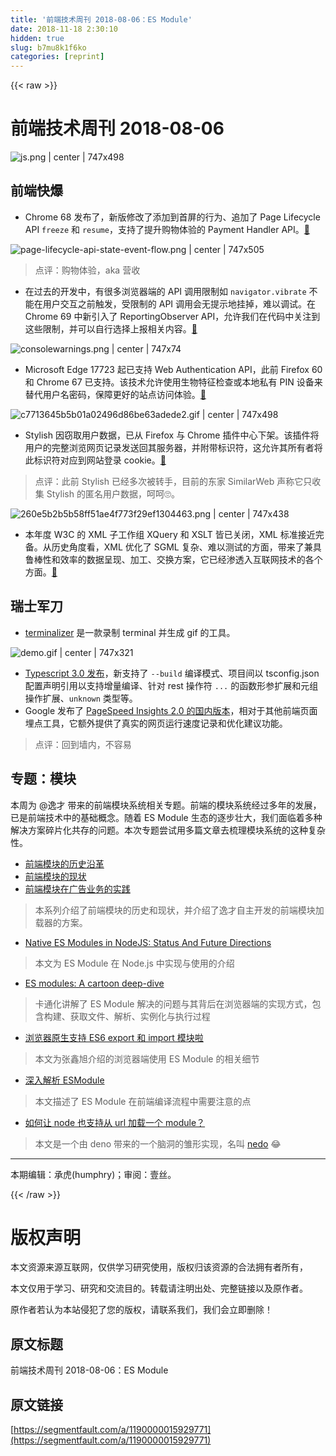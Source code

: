 ```yaml
---
title: '前端技术周刊 2018-08-06：ES Module' 
date: 2018-11-18 2:30:10
hidden: true
slug: b7mu8k1f6ko
categories: [reprint]
---
```


{{< raw >}}
<h1 id="articleHeader0">&#x524D;&#x7AEF;&#x6280;&#x672F;&#x5468;&#x520A; 2018-08-06</h1><p><span class="img-wrap"><img data-src="/img/remote/1460000015929774?w=2000&amp;h=1333" src="https://static.alili.tech/img/remote/1460000015929774?w=2000&amp;h=1333" alt="js.png | center | 747x498" title="js.png | center | 747x498" style="cursor:pointer;display:inline"></span></p><h2 id="articleHeader1">&#x524D;&#x7AEF;&#x5FEB;&#x7206;</h2><ul><li>Chrome 68 &#x53D1;&#x5E03;&#x4E86;&#xFF0C;&#x65B0;&#x7248;&#x4FEE;&#x6539;&#x4E86;&#x6DFB;&#x52A0;&#x5230;&#x9996;&#x5C4F;&#x7684;&#x884C;&#x4E3A;&#x3001;&#x8FFD;&#x52A0;&#x4E86; Page Lifecycle API <code>freeze</code> &#x548C; <code>resume</code>&#xFF0C;&#x652F;&#x6301;&#x4E86;&#x63D0;&#x5347;&#x8D2D;&#x7269;&#x4F53;&#x9A8C;&#x7684; Payment Handler API&#x3002;<a href="https://developers.google.com/web/updates/2018/07/nic68" rel="nofollow noreferrer" target="_blank">&#x1F517;</a></li></ul><p><span class="img-wrap"><img data-src="/img/remote/1460000015929775?w=3280&amp;h=2218" src="https://static.alili.tech/img/remote/1460000015929775?w=3280&amp;h=2218" alt="page-lifecycle-api-state-event-flow.png | center | 747x505" title="page-lifecycle-api-state-event-flow.png | center | 747x505" style="cursor:pointer;display:inline"></span></p><blockquote>&#x70B9;&#x8BC4;&#xFF1A;&#x8D2D;&#x7269;&#x4F53;&#x9A8C;&#xFF0C;aka &#x8425;&#x6536;</blockquote><ul><li>&#x5728;&#x8FC7;&#x53BB;&#x7684;&#x5F00;&#x53D1;&#x4E2D;&#xFF0C;&#x6709;&#x5F88;&#x591A;&#x6D4F;&#x89C8;&#x5668;&#x7AEF;&#x7684; API &#x8C03;&#x7528;&#x9650;&#x5236;&#x5982; <code>navigator.vibrate</code> &#x4E0D;&#x80FD;&#x5728;&#x7528;&#x6237;&#x4EA4;&#x4E92;&#x4E4B;&#x524D;&#x89E6;&#x53D1;&#xFF0C;&#x53D7;&#x9650;&#x5236;&#x7684; API &#x8C03;&#x7528;&#x4F1A;&#x65E0;&#x63D0;&#x793A;&#x5730;&#x6302;&#x6389;&#xFF0C;&#x96BE;&#x4EE5;&#x8C03;&#x8BD5;&#x3002;&#x5728; Chrome 69 &#x4E2D;&#x65B0;&#x5F15;&#x5165;&#x4E86; ReportingObserver API&#xFF0C;&#x5141;&#x8BB8;&#x6211;&#x4EEC;&#x5728;&#x4EE3;&#x7801;&#x4E2D;&#x5173;&#x6CE8;&#x5230;&#x8FD9;&#x4E9B;&#x9650;&#x5236;&#xFF0C;&#x5E76;&#x53EF;&#x4EE5;&#x81EA;&#x884C;&#x9009;&#x62E9;&#x4E0A;&#x62A5;&#x76F8;&#x5173;&#x5185;&#x5BB9;&#x3002;<a href="https://developers.google.com/web/updates/2018/07/reportingobserver?utm_source=feed&amp;utm_medium=feed&amp;utm_campaign=updates_feed" rel="nofollow noreferrer" target="_blank">&#x1F517;</a></li></ul><p><span class="img-wrap"><img data-src="/img/remote/1460000015929776?w=2134&amp;h=212" src="https://static.alili.tech/img/remote/1460000015929776?w=2134&amp;h=212" alt="consolewarnings.png | center | 747x74" title="consolewarnings.png | center | 747x74" style="cursor:pointer;display:inline"></span></p><ul><li>Microsoft Edge 17723 &#x8D77;&#x5DF2;&#x652F;&#x6301; Web Authentication API&#xFF0C;&#x6B64;&#x524D; Firefox 60 &#x548C; Chrome 67 &#x5DF2;&#x652F;&#x6301;&#x3002;&#x8BE5;&#x6280;&#x672F;&#x5141;&#x8BB8;&#x4F7F;&#x7528;&#x751F;&#x7269;&#x7279;&#x5F81;&#x68C0;&#x67E5;&#x6216;&#x672C;&#x5730;&#x79C1;&#x6709; PIN &#x8BBE;&#x5907;&#x6765;&#x66FF;&#x4EE3;&#x7528;&#x6237;&#x540D;&#x5BC6;&#x7801;&#xFF0C;&#x4FDD;&#x969C;&#x66F4;&#x597D;&#x7684;&#x7AD9;&#x70B9;&#x8BBF;&#x95EE;&#x4F53;&#x9A8C;&#x3002;<a href="https://blogs.windows.com/msedgedev/2018/07/30/introducing-web-authentication-microsoft-edge/" rel="nofollow noreferrer" target="_blank">&#x1F517;</a></li></ul><p><span class="img-wrap"><img data-src="/img/remote/1460000015929777?w=1080&amp;h=720" src="https://static.alili.tech/img/remote/1460000015929777?w=1080&amp;h=720" alt="c7713645b5b01a02496d86be63adede2.gif | center | 747x498" title="c7713645b5b01a02496d86be63adede2.gif | center | 747x498" style="cursor:pointer"></span></p><ul><li>Stylish &#x56E0;&#x7A83;&#x53D6;&#x7528;&#x6237;&#x6570;&#x636E;&#xFF0C;&#x5DF2;&#x4ECE; Firefox &#x4E0E; Chrome &#x63D2;&#x4EF6;&#x4E2D;&#x5FC3;&#x4E0B;&#x67B6;&#x3002;&#x8BE5;&#x63D2;&#x4EF6;&#x5C06;&#x7528;&#x6237;&#x7684;&#x5B8C;&#x6574;&#x6D4F;&#x89C8;&#x7F51;&#x9875;&#x8BB0;&#x5F55;&#x53D1;&#x9001;&#x56DE;&#x5176;&#x670D;&#x52A1;&#x5668;&#xFF0C;&#x5E76;&#x9644;&#x5E26;&#x6807;&#x8BC6;&#x7B26;&#xFF0C;&#x8FD9;&#x5141;&#x8BB8;&#x5176;&#x6240;&#x6709;&#x8005;&#x5C06;&#x6B64;&#x6807;&#x8BC6;&#x7B26;&#x5BF9;&#x5E94;&#x5230;&#x7F51;&#x7AD9;&#x767B;&#x5F55; cookie&#x3002;<a href="https://bugzilla.mozilla.org/show_bug.cgi?id=1472948" rel="nofollow noreferrer" target="_blank">&#x1F517;</a></li></ul><blockquote>&#x70B9;&#x8BC4;&#xFF1A;&#x6B64;&#x524D; Stylish &#x5DF2;&#x7ECF;&#x591A;&#x6B21;&#x88AB;&#x8F6C;&#x624B;&#xFF0C;&#x76EE;&#x524D;&#x7684;&#x4E1C;&#x5BB6; SimilarWeb &#x58F0;&#x79F0;&#x5B83;&#x53EA;&#x6536;&#x96C6; Stylish &#x7684;&#x533F;&#x540D;&#x7528;&#x6237;&#x6570;&#x636E;&#xFF0C;&#x5475;&#x5475;&#x1F644;&#x3002;</blockquote><p><span class="img-wrap"><img data-src="/img/remote/1460000015929778?w=934&amp;h=548" src="https://static.alili.tech/img/remote/1460000015929778?w=934&amp;h=548" alt="260e5b2b5b58ff51ae4f773f29ef1304463.png | center | 747x438" title="260e5b2b5b58ff51ae4f773f29ef1304463.png | center | 747x438" style="cursor:pointer"></span></p><ul><li>&#x672C;&#x5E74;&#x5EA6; W3C &#x7684; XML &#x5B50;&#x5DE5;&#x4F5C;&#x7EC4; XQuery &#x548C; XSLT &#x7686;&#x5DF2;&#x5173;&#x95ED;&#xFF0C;XML &#x6807;&#x51C6;&#x63A5;&#x8FD1;&#x5B8C;&#x5907;&#x3002;&#x4ECE;&#x5386;&#x53F2;&#x89D2;&#x5EA6;&#x770B;&#xFF0C;XML &#x4F18;&#x5316;&#x4E86; SGML &#x590D;&#x6742;&#x3001;&#x96BE;&#x4EE5;&#x6D4B;&#x8BD5;&#x7684;&#x65B9;&#x9762;&#xFF0C;&#x5E26;&#x6765;&#x4E86;&#x517C;&#x5177;&#x9C81;&#x68D2;&#x6027;&#x548C;&#x6548;&#x7387;&#x7684;&#x6570;&#x636E;&#x5448;&#x73B0;&#x3001;&#x52A0;&#x5DE5;&#x3001;&#x4EA4;&#x6362;&#x65B9;&#x6848;&#xFF0C;&#x5B83;&#x5DF2;&#x7ECF;&#x6E17;&#x900F;&#x5165;&#x4E92;&#x8054;&#x7F51;&#x6280;&#x672F;&#x7684;&#x5404;&#x4E2A;&#x65B9;&#x9762;&#x3002;<a href="https://www.w3.org/blog/2018/07/the-world-wide-success-that-is-xml/" rel="nofollow noreferrer" target="_blank">&#x1F517;</a></li></ul><h2 id="articleHeader2">&#x745E;&#x58EB;&#x519B;&#x5200;</h2><ul><li><a href="https://github.com/faressoft/terminalizer" rel="nofollow noreferrer" target="_blank">terminalizer</a> &#x662F;&#x4E00;&#x6B3E;&#x5F55;&#x5236; terminal &#x5E76;&#x751F;&#x6210; gif &#x7684;&#x5DE5;&#x5177;&#x3002;</li></ul><p><span class="img-wrap"><img data-src="/img/remote/1460000015929779?w=1776&amp;h=764" src="https://static.alili.tech/img/remote/1460000015929779?w=1776&amp;h=764" alt="demo.gif | center | 747x321" title="demo.gif | center | 747x321" style="cursor:pointer;display:inline"></span></p><ul><li><a href="https://blogs.msdn.microsoft.com/typescript/2018/07/30/announcing-typescript-3-0/" rel="nofollow noreferrer" target="_blank">Typescript 3.0 &#x53D1;&#x5E03;</a>&#xFF0C;&#x65B0;&#x652F;&#x6301;&#x4E86; <code>--build</code> &#x7F16;&#x8BD1;&#x6A21;&#x5F0F;&#x3001;&#x9879;&#x76EE;&#x95F4;&#x4EE5; tsconfig.json &#x914D;&#x7F6E;&#x58F0;&#x660E;&#x5F15;&#x7528;&#x4EE5;&#x652F;&#x6301;&#x589E;&#x91CF;&#x7F16;&#x8BD1;&#x3001;&#x9488;&#x5BF9; rest &#x64CD;&#x4F5C;&#x7B26; <code>...</code> &#x7684;&#x51FD;&#x6570;&#x5F62;&#x53C2;&#x6269;&#x5C55;&#x548C;&#x5143;&#x7EC4;&#x64CD;&#x4F5C;&#x6269;&#x5C55;&#x3001;<code>unknown</code> &#x7C7B;&#x578B;&#x7B49;&#x3002;</li><li>Google &#x53D1;&#x5E03;&#x4E86; <a href="https://developers.google.cn/speed/docs/insights/about" rel="nofollow noreferrer" target="_blank">PageSpeed Insights 2.0 &#x7684;&#x56FD;&#x5185;&#x7248;&#x672C;</a>&#xFF0C;&#x76F8;&#x5BF9;&#x4E8E;&#x5176;&#x4ED6;&#x524D;&#x7AEF;&#x9875;&#x9762;&#x57CB;&#x70B9;&#x5DE5;&#x5177;&#xFF0C;&#x5B83;&#x989D;&#x5916;&#x63D0;&#x4F9B;&#x4E86;&#x771F;&#x5B9E;&#x7684;&#x7F51;&#x9875;&#x8FD0;&#x884C;&#x901F;&#x5EA6;&#x8BB0;&#x5F55;&#x548C;&#x4F18;&#x5316;&#x5EFA;&#x8BAE;&#x529F;&#x80FD;&#x3002;</li></ul><blockquote>&#x70B9;&#x8BC4;&#xFF1A;&#x56DE;&#x5230;&#x5899;&#x5185;&#xFF0C;&#x4E0D;&#x5BB9;&#x6613;</blockquote><h2 id="articleHeader3">&#x4E13;&#x9898;&#xFF1A;&#x6A21;&#x5757;</h2><p>&#x672C;&#x5468;&#x4E3A; @&#x9038;&#x624D; &#x5E26;&#x6765;&#x7684;&#x524D;&#x7AEF;&#x6A21;&#x5757;&#x7CFB;&#x7EDF;&#x76F8;&#x5173;&#x4E13;&#x9898;&#x3002;&#x524D;&#x7AEF;&#x7684;&#x6A21;&#x5757;&#x7CFB;&#x7EDF;&#x7ECF;&#x8FC7;&#x591A;&#x5E74;&#x7684;&#x53D1;&#x5C55;&#xFF0C;&#x5DF2;&#x662F;&#x524D;&#x7AEF;&#x6280;&#x672F;&#x4E2D;&#x7684;&#x57FA;&#x7840;&#x6982;&#x5FF5;&#x3002;&#x968F;&#x7740; ES Module &#x751F;&#x6001;&#x7684;&#x9010;&#x6B65;&#x58EE;&#x5927;&#xFF0C;&#x6211;&#x4EEC;&#x9762;&#x4E34;&#x7740;&#x591A;&#x79CD;&#x89E3;&#x51B3;&#x65B9;&#x6848;&#x788E;&#x7247;&#x5316;&#x5171;&#x5B58;&#x7684;&#x95EE;&#x9898;&#x3002;&#x672C;&#x6B21;&#x4E13;&#x9898;&#x5C1D;&#x8BD5;&#x7528;&#x591A;&#x7BC7;&#x6587;&#x7AE0;&#x53BB;&#x68B3;&#x7406;&#x6A21;&#x5757;&#x7CFB;&#x7EDF;&#x7684;&#x8FD9;&#x79CD;&#x590D;&#x6742;&#x6027;&#x3002;</p><ul><li><a href="https://www.cyj.me/programming/2018/05/22/about-module-i/" rel="nofollow noreferrer" target="_blank">&#x524D;&#x7AEF;&#x6A21;&#x5757;&#x7684;&#x5386;&#x53F2;&#x6CBF;&#x9769;</a></li><li><a href="https://www.cyj.me/programming/2018/05/23/about-module-ii/" rel="nofollow noreferrer" target="_blank">&#x524D;&#x7AEF;&#x6A21;&#x5757;&#x7684;&#x73B0;&#x72B6;</a></li><li><a href="https://www.cyj.me/programming/2018/05/24/about-module-iii/" rel="nofollow noreferrer" target="_blank">&#x524D;&#x7AEF;&#x6A21;&#x5757;&#x5728;&#x5E7F;&#x544A;&#x4E1A;&#x52A1;&#x7684;&#x5B9E;&#x8DF5;</a></li></ul><blockquote>&#x672C;&#x7CFB;&#x5217;&#x4ECB;&#x7ECD;&#x4E86;&#x524D;&#x7AEF;&#x6A21;&#x5757;&#x7684;&#x5386;&#x53F2;&#x548C;&#x73B0;&#x72B6;&#xFF0C;&#x5E76;&#x4ECB;&#x7ECD;&#x4E86;&#x9038;&#x624D;&#x81EA;&#x4E3B;&#x5F00;&#x53D1;&#x7684;&#x524D;&#x7AEF;&#x6A21;&#x5757;&#x52A0;&#x8F7D;&#x5668;&#x7684;&#x65B9;&#x6848;&#x3002;</blockquote><ul><li><a href="https://medium.com/@giltayar/native-es-modules-in-nodejs-status-and-future-directions-part-i-ee5ea3001f71" rel="nofollow noreferrer" target="_blank">Native ES Modules in NodeJS: Status And Future Directions</a></li></ul><blockquote>&#x672C;&#x6587;&#x4E3A; ES Module &#x5728; Node.js &#x4E2D;&#x5B9E;&#x73B0;&#x4E0E;&#x4F7F;&#x7528;&#x7684;&#x4ECB;&#x7ECD;</blockquote><ul><li><a href="https://hacks.mozilla.org/2018/03/es-modules-a-cartoon-deep-dive/" rel="nofollow noreferrer" target="_blank">ES modules: A cartoon deep-dive</a></li></ul><blockquote>&#x5361;&#x901A;&#x5316;&#x8BB2;&#x89E3;&#x4E86; ES Module &#x89E3;&#x51B3;&#x7684;&#x95EE;&#x9898;&#x4E0E;&#x5176;&#x80CC;&#x540E;&#x5728;&#x6D4F;&#x89C8;&#x5668;&#x7AEF;&#x7684;&#x5B9E;&#x73B0;&#x65B9;&#x5F0F;&#xFF0C;&#x5305;&#x542B;&#x6784;&#x5EFA;&#x3001;&#x83B7;&#x53D6;&#x6587;&#x4EF6;&#x3001;&#x89E3;&#x6790;&#x3001;&#x5B9E;&#x4F8B;&#x5316;&#x4E0E;&#x6267;&#x884C;&#x8FC7;&#x7A0B;</blockquote><ul><li><a href="https://www.zhangxinxu.com/wordpress/2018/08/browser-native-es6-export-import-module/" rel="nofollow noreferrer" target="_blank">&#x6D4F;&#x89C8;&#x5668;&#x539F;&#x751F;&#x652F;&#x6301; ES6 export &#x548C; import &#x6A21;&#x5757;&#x5566;</a></li></ul><blockquote>&#x672C;&#x6587;&#x4E3A;&#x5F20;&#x946B;&#x65ED;&#x4ECB;&#x7ECD;&#x7684;&#x6D4F;&#x89C8;&#x5668;&#x7AEF;&#x4F7F;&#x7528; ES Module &#x7684;&#x76F8;&#x5173;&#x7EC6;&#x8282;</blockquote><ul><li><a href="https://zhuanlan.zhihu.com/p/40733281" rel="nofollow noreferrer" target="_blank">&#x6DF1;&#x5165;&#x89E3;&#x6790; ESModule</a></li></ul><blockquote>&#x672C;&#x6587;&#x63CF;&#x8FF0;&#x4E86; ES Module &#x5728;&#x524D;&#x7AEF;&#x7F16;&#x8BD1;&#x6D41;&#x7A0B;&#x4E2D;&#x9700;&#x8981;&#x6CE8;&#x610F;&#x7684;&#x70B9;</blockquote><ul><li><a href="https://zhuanlan.zhihu.com/p/37643087" rel="nofollow noreferrer" target="_blank">&#x5982;&#x4F55;&#x8BA9; node &#x4E5F;&#x652F;&#x6301;&#x4ECE; url &#x52A0;&#x8F7D;&#x4E00;&#x4E2A; module&#xFF1F;</a></li></ul><blockquote>&#x672C;&#x6587;&#x662F;&#x4E00;&#x4E2A;&#x7531; deno &#x5E26;&#x6765;&#x7684;&#x4E00;&#x4E2A;&#x8111;&#x6D1E;&#x7684;&#x96CF;&#x5F62;&#x5B9E;&#x73B0;&#xFF0C;&#x540D;&#x53EB; <a href="https://github.com/loatheb/nedo" rel="nofollow noreferrer" target="_blank">nedo</a> &#x1F602;</blockquote><hr><p>&#x672C;&#x671F;&#x7F16;&#x8F91;&#xFF1A;&#x627F;&#x864E;(humphry)&#xFF1B;&#x5BA1;&#x9605;&#xFF1A;&#x58F9;&#x4E1D;&#x3002;</p>
{{< /raw >}}

# 版权声明
本文资源来源互联网，仅供学习研究使用，版权归该资源的合法拥有者所有，

本文仅用于学习、研究和交流目的。转载请注明出处、完整链接以及原作者。

原作者若认为本站侵犯了您的版权，请联系我们，我们会立即删除！

## 原文标题
前端技术周刊 2018-08-06：ES Module

## 原文链接
[https://segmentfault.com/a/1190000015929771](https://segmentfault.com/a/1190000015929771)

